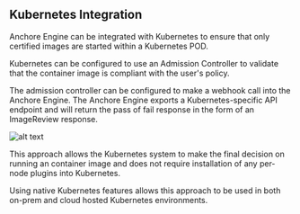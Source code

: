 ## Kubernetes Integration

Anchore Engine can be integrated with Kubernetes to ensure that only certified images are started within a Kubernetes POD.

Kubernetes can be configured to use an Admission Controller to validate that the container image is compliant with the user's policy.

The admission controller can be configured to make a webhook call into the Anchore Engine. The Anchore Engine exports a Kubernetes-specific API endpoint and will return the pass of fail response in the form of an ImageReview response.

![alt text](https://s3.amazonaws.com/cdn.freshdesk.com/data/helpdesk/attachments/production/36001122517/original/WGqHIYZjqjEE99EGSxugJY3KguP--7yarQ?1518795948)

This approach allows the Kubernetes system to make the final decision on running an container image and does not require installation of any per-node plugins into Kubernetes. 

Using native Kubernetes features allows this approach to be used in both on-prem and cloud hosted Kubernetes environments.